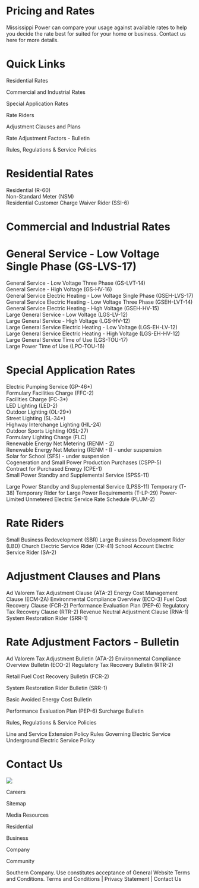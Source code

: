 # Pricing and Rates  

Mississippi Power can compare your usage against available rates to help you decide the rate best for suited for your home or business. Contact us here for more details.  

# Quick Links  

Residential Rates  

Commercial and Industrial Rates  

Special Application Rates  

Rate Riders  

Adjustment Clauses and Plans  

Rate Adjustment Factors - Bulletin  

Rules, Regulations & Service Policies  

# Residential Rates  

Residential (R-60)   
Non-Standard Meter (NSM)   
Residential Customer Charge Waiver Rider (SSI-6)  

# Commercial and Industrial Rates  

# General Service - Low Voltage Single Phase (GS-LVS-17)  

General Service - Low Voltage Three Phase (GS-LVT-14)   
General Service - High Voltage (GS-HV-16)   
General Service Electric Heating - Low Voltage Single Phase (GSEH-LVS-17)   
General Service Electric Heating - Low Voltage Three Phase (GSEH-LVT-14)   
General Service Electric Heating - High Voltage (GSEH-HV-15)   
Large General Service - Low Voltage (LGS-LV-12)   
Large General Service - High Voltage (LGS-HV-12)   
Large General Service Electric Heating - Low Voltage (LGS-EH-LV-12)   
Large General Service Electric Heating - High Voltage (LGS-EH-HV-12)   
Large General Service Time of Use (LGS-TOU-17)   
Large Power Time of Use (LPO-TOU-16)  

# Special Application Rates  

Electric Pumping Service (GP-46\*)   
Formulary Facilities Charge (FFC-2)   
Facilities Charge (FC-3\*)   
LED Lighting (LED-2)   
Outdoor Lighting (OL-29\*)   
Street Lighting (SL-34\*)   
Highway Interchange Lighting (HIL-24)   
Outdoor Sports Lighting (OSL-27)   
Formulary Lighting Charge (FLC)   
Renewable Energy Net Metering (RENM - 2)   
Renewable Energy Net Metering (RENM - I) - under suspension   
Solar for School (SFS) - under suspension   
Cogeneration and Small Power Production Purchases (CSPP-5)   
Contract for Purchased Energy (CPE-1)   
Small Power Standby and Supplemental Service (SPSS-11)  

Large Power Standby and Supplemental Service (LPSS-11) Temporary (T-38) Temporary Rider for Large Power Requirements (T-LP-29) Power-Limited Unmetered Electric Service Rate Schedule (PLUM-2)  

# Rate Riders  

Small Business Redevelopment (SBR) Large Business Development Rider (LBD) Church Electric Service Rider (CR-41) School Account Electric Service Rider (SA-2)  

# Adjustment Clauses and Plans  

Ad Valorem Tax Adjustment Clause (ATA-2) Energy Cost Management Clause (ECM-2A) Environmental Compliance Overview (ECO-3) Fuel Cost Recovery Clause (FCR-2) Performance Evaluation Plan (PEP-6) Regulatory Tax Recovery Clause (RTR-2) Revenue Neutral Adjustment Clause (RNA-1) System Restoration Rider (SRR-1)  

# Rate Adjustment Factors - Bulletin  

Ad Valorem Tax Adjustment Bulletin (ATA-2) Environmental Compliance Overview Bulletin (ECO-2) Regulatory Tax Recovery Bulletin (RTR-2)  

Retail Fuel Cost Recovery Bulletin (FCR-2)  

System Restoration Rider Bulletin (SRR-1)  

Basic Avoided Energy Cost Bulletin  

Performance Evaluation Plan (PEP-6) Surcharge Bulletin  

Rules, Regulations & Service Policies  

Line and Service Extension Policy Rules Governing Electric Service Underground Electric Service Policy  

# Contact Us  

![](images/4b9487618ee2394c6bcca237ac3c9d2159e452a44e29253c4c53bfd626ef95aa.jpg)  

Careers  

Sitemap  

Media Resources  

Residential  

Business  

Company  

Community  

Southern Company. Use constitutes acceptance of General Website Terms and Conditions. Terms and Conditions | Privacy Statement | Contact Us  